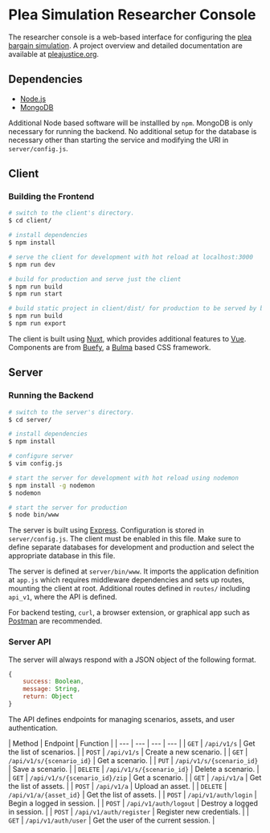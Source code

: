 # Plea Simulation Researcher Console

The researcher console is a web-based interface for configuring the [plea bargain simulation](https://github.com/Plea-Justice/pleabargain-simulation). A project overview and detailed documentation are available at [pleajustice.org](https://plejustice.org).

## Dependencies

* [Node.js](https://nodejs.org/en/)
* [MongoDB](https://www.mongodb.com/)

Additional Node based software will be installled by `npm`. MongoDB is only necessary for running the backend. No additional setup for the database is necessary other than starting the service and modifying the URI in `server/config.js`.

## Client

### Building the Frontend

```bash
# switch to the client's directory.
$ cd client/

# install dependencies
$ npm install

# serve the client for development with hot reload at localhost:3000
$ npm run dev

# build for production and serve just the client
$ npm run build
$ npm run start

# build static project in client/dist/ for production to be served by backend
$ npm run build
$ npm run export
```

The client is built using [Nuxt](https://nuxtjs.org), which provides additional features to [Vue](https://vuejs.org/). Components are from [Buefy](https://buefy.org/), a [Bulma](https://bulma.io/) based CSS framework.

## Server

### Running the Backend

```bash
# switch to the server's directory.
$ cd server/

# install dependencies
$ npm install

# configure server
$ vim config.js

# start the server for development with hot reload using nodemon
$ npm install -g nodemon
$ nodemon

# start the server for production
$ node bin/www
```

The server is built using [Express](https://expressjs.com/en/api.html). Configuration is stored in `server/config.js`. The client must be enabled in this file. Make sure to define separate databases for development and production and select the appropriate database in this file.

The server is defined at `server/bin/www`. It imports the application definition at `app.js` which requires middleware dependencies and sets up routes, mounting the client at root. Additional routes defined in `routes/` including `api_v1`, where the API is defined.

For backend testing, `curl`, a browser extension, or graphical app such as [Postman](https://www.postman.com/) are recommended.

### Server API

The server will always respond with a JSON object of the following format.
```javascript
{
    success: Boolean,
    message: String,
    return: Object
}
```

The API defines endpoints for managing scenarios, assets, and user authentication.

| Method | Endpoint | Function |
| --- | --- | --- | --- |
| `GET` | `/api/v1/s` | Get the list of scenarios. |
| `POST` | `/api/v1/s` | Create a new scenario. |
| `GET` | `/api/v1/s/{scenario_id}` | Get a scenario. |
| `PUT` | `/api/v1/s/{scenario_id}` | Save a scenario. |
| `DELETE` | `/api/v1/s/{scenario_id}` | Delete a scenario. |
| `GET` | `/api/v1/s/{scenario_id}/zip` | Get a scenario. |
| `GET` | `/api/v1/a` | Get the list of assets. |
| `POST` | `/api/v1/a` | Upload an asset. |
| `DELETE` | `/api/v1/a/{asset_id}` | Get the list of assets. |
| `POST` | `/api/v1/auth/login` | Begin a logged in session. |
| `POST` | `/api/v1/auth/logout` | Destroy a logged in session. |
| `POST` | `/api/v1/auth/register` | Register new credentials. |
| `GET` | `/api/v1/auth/user` | Get the user of the current session. |
